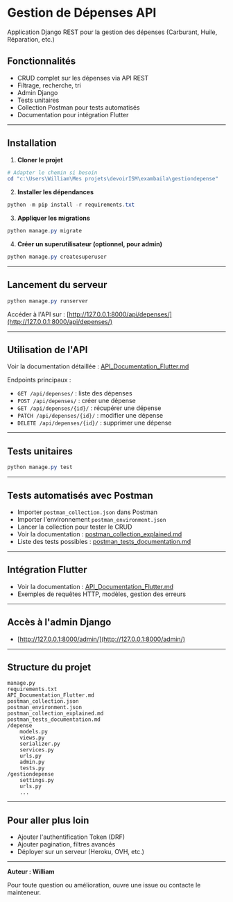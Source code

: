 # Gestion de Dépenses API

Application Django REST pour la gestion des dépenses (Carburant, Huile, Réparation, etc.)

## Fonctionnalités
- CRUD complet sur les dépenses via API REST
- Filtrage, recherche, tri
- Admin Django
- Tests unitaires
- Collection Postman pour tests automatisés
- Documentation pour intégration Flutter

---

## Installation

1. **Cloner le projet**
```powershell
# Adapter le chemin si besoin
cd "c:\Users\William\Mes projets\devoirISM\exambaila\gestiondepense"
```

2. **Installer les dépendances**
```powershell
python -m pip install -r requirements.txt
```

3. **Appliquer les migrations**
```powershell
python manage.py migrate
```

4. **Créer un superutilisateur (optionnel, pour admin)**
```powershell
python manage.py createsuperuser
```

---

## Lancement du serveur
```powershell
python manage.py runserver
```
Accéder à l'API sur : [http://127.0.0.1:8000/api/depenses/](http://127.0.0.1:8000/api/depenses/)

---

## Utilisation de l'API
Voir la documentation détaillée : [API_Documentation_Flutter.md](API_Documentation_Flutter.md)

Endpoints principaux :
- `GET /api/depenses/` : liste des dépenses
- `POST /api/depenses/` : créer une dépense
- `GET /api/depenses/{id}/` : récupérer une dépense
- `PATCH /api/depenses/{id}/` : modifier une dépense
- `DELETE /api/depenses/{id}/` : supprimer une dépense

---

## Tests unitaires
```powershell
python manage.py test
```

---

## Tests automatisés avec Postman
- Importer `postman_collection.json` dans Postman
- Importer l'environnement `postman_environment.json`
- Lancer la collection pour tester le CRUD
- Voir la documentation : [postman_collection_explained.md](postman_collection_explained.md)
- Liste des tests possibles : [postman_tests_documentation.md](postman_tests_documentation.md)

---

## Intégration Flutter
- Voir la documentation : [API_Documentation_Flutter.md](API_Documentation_Flutter.md)
- Exemples de requêtes HTTP, modèles, gestion des erreurs

---

## Accès à l'admin Django
- [http://127.0.0.1:8000/admin/](http://127.0.0.1:8000/admin/)

---

## Structure du projet
```
manage.py
requirements.txt
API_Documentation_Flutter.md
postman_collection.json
postman_environment.json
postman_collection_explained.md
postman_tests_documentation.md
/depense
    models.py
    views.py
    serializer.py
    services.py
    urls.py
    admin.py
    tests.py
/gestiondepense
    settings.py
    urls.py
    ...
```

---

## Pour aller plus loin
- Ajouter l'authentification Token (DRF)
- Ajouter pagination, filtres avancés
- Déployer sur un serveur (Heroku, OVH, etc.)

---

**Auteur : William**

Pour toute question ou amélioration, ouvre une issue ou contacte le mainteneur.
